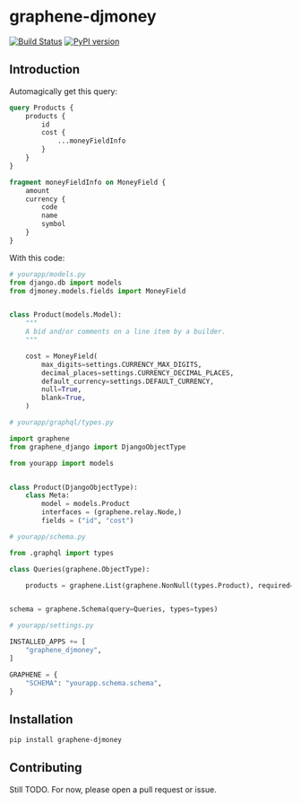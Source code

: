 # graphene-djmoney

[![Build Status](https://travis-ci.org/UpliftAgency/graphene-djmoney.svg?branch=master)](https://travis-ci.org/UpliftAgency/graphene-djmoney) [![PyPI version](https://badge.fury.io/py/graphene-djmoney.svg)](https://badge.fury.io/py/graphene)

## Introduction

Automagically get this query:

```graphql
query Products {
    products {
        id
        cost {
            ...moneyFieldInfo
        }
    }
}

fragment moneyFieldInfo on MoneyField {
    amount
    currency {
        code
        name
        symbol
    }
}
```

With this code:

```python
# yourapp/models.py
from django.db import models
from djmoney.models.fields import MoneyField


class Product(models.Model):
    """
    A bid and/or comments on a line item by a builder.
    """

    cost = MoneyField(
        max_digits=settings.CURRENCY_MAX_DIGITS,
        decimal_places=settings.CURRENCY_DECIMAL_PLACES,
        default_currency=settings.DEFAULT_CURRENCY,
        null=True,
        blank=True,
    )

# yourapp/graphql/types.py

import graphene
from graphene_django import DjangoObjectType

from yourapp import models


class Product(DjangoObjectType):
    class Meta:
        model = models.Product
        interfaces = (graphene.relay.Node,)
        fields = ("id", "cost")

# yourapp/schema.py

from .graphql import types

class Queries(graphene.ObjectType):

    products = graphene.List(graphene.NonNull(types.Product), required=True)


schema = graphene.Schema(query=Queries, types=types)

# yourapp/settings.py

INSTALLED_APPS += [
    "graphene_djmoney",
]

GRAPHENE = {
    "SCHEMA": "yourapp.schema.schema",
}

```

## Installation

```bash
pip install graphene-djmoney
```

## Contributing

Still TODO. For now, please open a pull request or issue.

